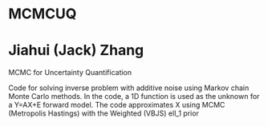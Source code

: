 # MCMCUQ
# Jiahui (Jack) Zhang
MCMC for Uncertainty Quantification

Code for solving inverse problem with additive noise using Markov chain Monte Carlo methods. In the code, a 1D function is used as the unknown for a Y=AX+E forward model.
The code approximates X using MCMC (Metropolis Hastings) with the Weighted (VBJS) ell_1 prior
